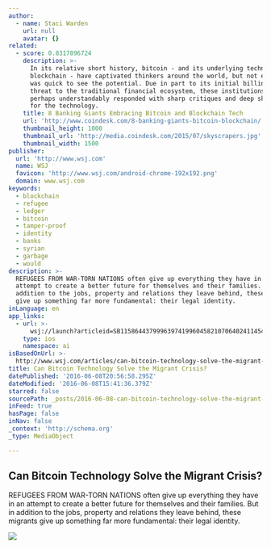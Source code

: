 ```yaml
---
author:
  - name: Staci Warden
    url: null
    avatar: {}
related:
  - score: 0.8317896724
    description: >-
      In its relative short history, bitcoin - and its underlying technology the
      blockchain - have captivated thinkers around the world, but not everyone
      was quick to see the potential. Due in part to its initial billing as a
      threat to the traditional financial ecosystem, these institutions have
      perhaps understandably responded with sharp critiques and deep skepticism
      for the technology.
    title: 8 Banking Giants Embracing Bitcoin and Blockchain Tech
    url: 'http://www.coindesk.com/8-banking-giants-bitcoin-blockchain/'
    thumbnail_height: 1000
    thumbnail_url: 'http://media.coindesk.com/2015/07/skyscrapers.jpg'
    thumbnail_width: 1500
publisher:
  url: 'http://www.wsj.com'
  name: WSJ
  favicon: 'http://www.wsj.com/android-chrome-192x192.png'
  domain: www.wsj.com
keywords:
  - blockchain
  - refugee
  - ledger
  - bitcoin
  - tamper-proof
  - identity
  - banks
  - syrian
  - garbage
  - would
description: >-
  REFUGEES FROM WAR-TORN NATIONS often give up everything they have in an
  attempt to create a better future for themselves and their families. But in
  addition to the jobs, property and relations they leave behind, these migrants
  give up something far more fundamental: their legal identity.
inLanguage: en
app_links:
  - url: >-
      wsj://launch?articleid=SB11586443799963974199604582107064024114548&headline=Can%20Bitcoin%20technology%20solve%20the%20migrant%20crisis%3F&weburl=http://www.wsj.com/articles/SB11586443799963974199604582107064024114548
    type: ios
    namespace: ai
isBasedOnUrl: >-
  http://www.wsj.com/articles/can-bitcoin-technology-solve-the-migrant-crisis-1465395474
title: Can Bitcoin Technology Solve the Migrant Crisis?
datePublished: '2016-06-08T20:56:58.295Z'
dateModified: '2016-06-08T15:41:36.379Z'
starred: false
sourcePath: _posts/2016-06-08-can-bitcoin-technology-solve-the-migrant-crisis.md
inFeed: true
hasPage: false
inNav: false
_context: 'http://schema.org'
_type: MediaObject

---
```

<article style=""><h1>Can Bitcoin Technology Solve the Migrant Crisis?</h1><p>REFUGEES FROM WAR-TORN NATIONS often give up everything they have in an attempt to create a better future for themselves and their families. But in addition to the jobs, property and relations they leave behind, these migrants give up something far more fundamental: their legal identity.</p><img src="https://si.wsj.net/public/resources/images/BN-OG932_FOEMIG_8H_20160601135020.jpg" /></article>